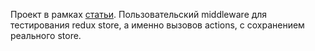 Проект в рамках [статьи](https://habr.com/ru/articles/851224/).
Пользовательский middleware для тестирования redux store, а именно вызовов actions, с сохранением реального store.
